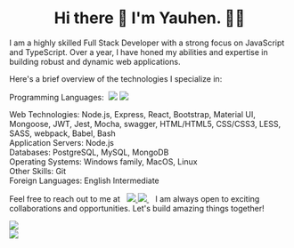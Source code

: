 <h1 align='center'>
  Hi there 👋 I'm Yauhen. 👨‍💻
</h1>

I am a highly skilled Full Stack Developer with a strong focus on JavaScript and TypeScript. Over a year, I have honed my abilities and expertise in building robust and dynamic web applications.

Here's a brief overview of the technologies I specialize in:

Programming Languages:&nbsp; <img src="https://img.shields.io/badge/JavaScript-323330?style=for-the-badge&logo=javascript&logoColor=F7DF1E"/>
<img src="https://img.shields.io/badge/TypeScript-007ACC?style=for-the-badge&logo=typescript&logoColor=white"/> <br/>

Web Technologies:  Node.js, Express, React, Bootstrap, Material UI,  Mongoose, JWT, Jest, Mocha, swagger, HTML/HTML5, CSS/CSS3, LESS, SASS,  webpack, Babel, Bash <br/>
Application Servers:  Node.js <br/>
Databases:  PostgreSQL, MySQL, MongoDB <br/>
Operating Systems:  Windows family, MacOS, Linux  <br/>
Other Skills:  Git <br/>
Foreign Languages:  English Intermediate <br/>

Feel free to reach out to me at &nbsp; <a href="rivertoxi911@gmail.com">
    <img src="https://img.shields.io/badge/Gmail-D14836?style=for-the-badge&logo=gmail&logoColor=white" />
  </a> <a href="https://www.linkedin.com/in/yauhen-zhytniak/">
    <img src="https://img.shields.io/badge/linkedin-%230077B5.svg?&style=for-the-badge&logo=linkedin&logoColor=white" />
  </a>&nbsp;&nbsp; I am always open to exciting collaborations and opportunities. Let's build amazing things together! <br/>

<p>
  <a href="#"><img src="https://github-readme-stats.vercel.app/api?username=Wihctoh&show_icons=true&theme=github_dark_dimmed"></a> <br/>
  <a href="#"><img src="https://github-readme-stats.vercel.app/api/top-langs/?username=Wihctoh&layout=compact&theme=github_dark_dimmed"></a>
</p>
